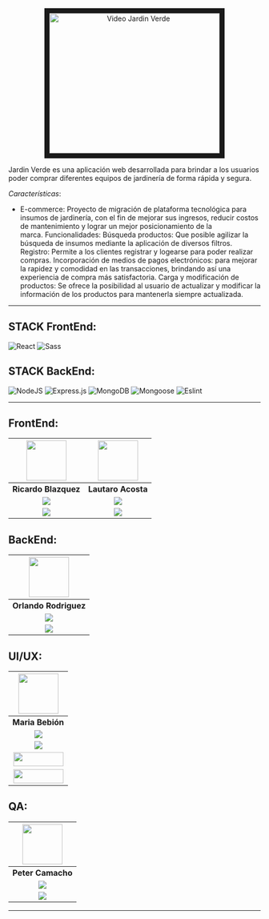 <div align="center">
  <a href="https://www.youtube.com/watch?v=0cwjsJU4vAI">
    <img src="https://i.postimg.cc/64hSCrS9/IMGJARDIN.png" alt="Video Jardin Verde" width="340" height="280" border="10" />
  </a>
</div>

Jardin Verde es una aplicación web desarrollada para brindar a los usuarios poder comprar diferentes equipos de jardinería de forma rápida y segura.

*Características*:

- E-commerce:
 Proyecto de migración de plataforma tecnológica para insumos de jardinería, con el fin de mejorar sus ingresos, reducir costos de mantenimiento y lograr un mejor posicionamiento de la  
 marca.
 Funcionalidades:
 Búsqueda productos: Que posible agilizar la búsqueda de insumos  mediante la aplicación de diversos filtros.
 Registro: Permite a los clientes registrar y logearse para poder realizar compras.
 Incorporación de medios de pagos electrónicos: para mejorar la rapidez y comodidad en las transacciones, brindando así una experiencia de compra más satisfactoria.
 Carga y modificación de productos: Se ofrece la posibilidad al usuario de actualizar y modificar la información de los productos para mantenerla siempre actualizada.

<hr/>

## STACK FrontEnd:

![React](https://img.shields.io/badge/React-149eca?style=for-the-badge&logo=react&logoColor=fff) ![Sass](https://img.shields.io/badge/Sass-CC6699?style=for-the-badge&logo=sass&logoColor=white)

## STACK BackEnd:

![NodeJS](https://img.shields.io/badge/Node.js-6DA55F?style=for-the-badge&logo=Node.js&logoColor=white) ![Express.js](https://img.shields.io/badge/Express.js-%23404d59.svg?style=for-the-badge&logo=Express&logoColor=%2361DAFB) ![MongoDB](https://img.shields.io/badge/MongoDB-%234ea94b.svg?style=for-the-badge&logo=MongoDB&logoColor=white) ![Mongoose](https://img.shields.io/badge/Mongoose-%2320232a.svg?style=for-the-badge&logo=Mongoose&logoColor=%%2361DAFB) ![Eslint](https://img.shields.io/badge/EsLint-4B32C3?style=for-the-badge&logo=Eslint&logoColor=fff)

<hr/>

## FrontEnd: 

| <img src="https://ca.slack-edge.com/T02KS88FB0E-U0661ESLPGU-ea230c6ebb3e-512" width=80 /> | <img src="https://i.postimg.cc/fb2KdMDK/Whats-App-Image-2023-12-22-at-7-30-00-PM.jpg" width=80 /> | 
|:-:|:-:|
| **Ricardo Blazquez** | **Lautaro Acosta** | <!---Github-->
| <a href="https://github.com/RRicardoBlazquez"><img src="https://img.shields.io/badge/github-%23121011.svg?&style=for-the-badge&logo=github&logoColor=white"/></a> | <a href="https://github.com/Lauto22"><img src="https://img.shields.io/badge/github-%23121011.svg?&style=for-the-badge&logo=github&logoColor=white"/></a> |<!---LinkedIn-->
| <a href="https://www.linkedin.com/in/ricardo-blazquez-desarrollorwebfullstack/"><img src="https://img.shields.io/badge/linkedin%20-%230077B5.svg?&style=for-the-badge&logo=linkedin&logoColor=white"/> | <a href="https://www.linkedin.com/in/lautaronacosta/"><img src="https://img.shields.io/badge/linkedin%20-%230077B5.svg?&style=for-the-badge&logo=linkedin&logoColor=white"/></a> |

## BackEnd:

| <img src="https://avatars.githubusercontent.com/u/22499448?v=4" width=80/> |
|:-:|
| **Orlando Rodriguez** |
| <a href="https://github.com/orlandogvk"><img src="https://img.shields.io/badge/github-%23121011.svg?&style=for-the-badge&logo=github&logoColor=white"/></a> |
| <a href="https://www.linkedin.com/in/orlandogavik/"><img src="https://img.shields.io/badge/linkedin%20-%230077B5.svg?&style=for-the-badge&logo=linkedin&logoColor=white"/> |

## UI/UX:
| <img src="https://ca.slack-edge.com/T02KS88FB0E-U05MJG5QCHL-6ca9ca31d47a-512" width=80 /> 
|:-:|
| **Maria Bebión** |
| <a href="https://github.com/MariaABebion"><img src="https://img.shields.io/badge/github-%23121011.svg?&style=for-the-badge&logo=github&logoColor=white"/></a> |
| <a href="https://www.linkedin.com/in/maria-bebion-85a6038a/"><img src="https://img.shields.io/badge/linkedin%20-%230077B5.svg?&style=for-the-badge&logo=linkedin&logoColor=white"/> |
| <a href="https://www.figma.com/file/GLVnUm73GBxUHTngxMQhpd/ProyectoNoCountry?type=design&node-id=1-3&mode=design&t=2kNHf7BCnFkJgxn9-0"><img src="https://www.pixartprinting.it/blog/wp-content/uploads/2022/12/figma_logo.png" width="100" height="28"/> |
| <a href="https://www.canva.com/design/DAF29377LgU/d6p3vyh4LJrpL-dWX4EmOQ/edit"><img src="https://1000marcas.net/wp-content/uploads/2020/01/Canva-logo.png" width="100" height="28"/> |

## QA:
| <img src="https://ca.slack-edge.com/T02KS88FB0E-U063PNZDCQ4-5e34f4584cb7-512" width=80 /> 
|:-:|
| **Peter Camacho** |
| <a href="https://github.com/Petercafe"><img src="https://img.shields.io/badge/github-%23121011.svg?&style=for-the-badge&logo=github&logoColor=white"/></a> |
| <a href="https://www.linkedin.com/in/petercamacho/"><img src="https://img.shields.io/badge/linkedin%20-%230077B5.svg?&style=for-the-badge&logo=linkedin&logoColor=white"/> |

 <hr/>
